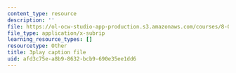 ```yaml
---
content_type: resource
description: ''
file: https://ol-ocw-studio-app-production.s3.amazonaws.com/courses/8-01sc-classical-mechanics-fall-2016/afd3c75ea8b98632bcb9690e35ee1dd6_vkWY73HnNYA.srt
file_type: application/x-subrip
learning_resource_types: []
resourcetype: Other
title: 3play caption file
uid: afd3c75e-a8b9-8632-bcb9-690e35ee1dd6
---
```

